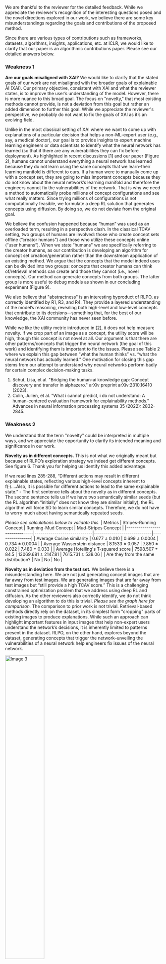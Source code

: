 We are thankful to the reviewer for the detailed feedback. While we appreciate the reviewer's recognition of the interesting questions posed and the novel directions explored in our work, we believe there are some key misunderstandings regarding the goals and contributions of the proposed method. 

Since there are various types of contributions such as frameworks, datasets, algorithms, insights, applications, etc. at ICLR, we would like to clarify that our paper is an algorithmic contributions paper. Please see our detailed answers below. 

### Weakness 1

<b>Are our goals misaligned with XAI?</b>
We would like to clarify that the stated goals of our work are not misaligned with the broader goals of explainable AI (XAI). Our primary objective, consistent with XAI and what the reviewer states, is to improve the user’s understanding of the model. However, there is more nuance to this broad goal. The focus on "novelty,"  that most existing methods cannot provide, is not a deviation from this goal but rather an added dimension to further this goal. While we appreciate the reviewer's perspective, we probably do not want to fix the goals of XAI as it’s an evolving field.

Unlike in the most classical setting of XAI where we want to come up with explanations of a particular decision that helps a non-ML-expert user (e.g., say, a medical doctor), our goal is to provide insights to expert machine learning engineers or data scientists to identify what the neural network has learned (so that if there are any vulnerabilities they can fix before deployment). As highlighted in recent discussions [1] and our paper (Figure 2), humans cannot understand everything a neural network has learned because they do not learn using the same concepts that we learn–their learning manifold is different to ours. If a human were to manually come up with a concept set, they are going to miss important concepts because they do not know about the neural network’s learning manifold and therefore the engineers cannot fix the vulnerabilities of the network. That is why we need a method to automatically probe millions of concept configurations and see what really matters. Since trying millions of configurations is not computationally feasible, we formulate a deep RL solution that generates concepts using diffusion. By doing so, we do not deviate from the original goal. 

We believe the confusion happened because “human” was used as an overloaded term, resulting in a perspective clash. In the classical TCAV setting, two groups of humans are involved: those who create concept sets offline (“creator humans”) and those who utilize these concepts online (“user humans”). When we state “humans" we are specifically referring to the creator humans, as our contribution is developing an algorithm for concept set creation/generation rather than the downstream application of an existing method. We argue that the concepts that the model indeed uses can be divided into two groups: concepts that creator humans can think of/retrieval methods can create and those they cannot (i.e., novel concepts). Our method can generate concepts from both groups. The latter group is more useful to debug models as shown in our concluding experiment (Figure 9).

We also believe that "abstractness" is an interesting byproduct of RLPO, as correctly identified by R1, R3, and R4. They provide a layered understanding of the model’s reasoning, revealing both high-level and low-level concepts that contribute to its decisions—something that, for the best of our knowledge, the XAI community has never seen before. 

While we like the utility metric introduced in [2], it does not help measure novelty. If we crop part of an image as a concept, the utility score will be high, though this concept is not novel at all. Our argument is that there are other patterns/concepts that trigger the neural network (the goal of this work) and identifying them is important to fix the issues.  Please see Table 2 where we explain this gap between “what the human thinks” vs. “what the neural network has actually learned.” One motivation for closing this gap stems from our attempt to understand why neural networks perform badly for certain complex decision-making tasks.

1. Schut, Lisa, et al. "Bridging the human-ai knowledge gap: Concept discovery and transfer in alphazero." arXiv preprint arXiv:2310.16410 (2023).
2. Colin, Julien, et al. "What i cannot predict, i do not understand: A human-centered evaluation framework for explainability methods." Advances in neural information processing systems 35 (2022): 2832-2845.


### Weakness 2

We understand that the term "novelty" could be interpreted in multiple ways, and we appreciate the opportunity to clarify its intended meaning and significance in our work.

<b>Novelty as in different concepts.</b> This is not what we originally meant but because of RLPO’s exploration strategy we indeed get different concepts. See figure 6. Thank you for helping us identify this added advantage.

If we read lines 285-288, “Different actions may result in different explainable states, reflecting various high-level concepts inherent to f(·)....Also, it is possible for different actions to lead to the same explainable state.” - The first sentence tells about the novelty as in different concepts. The second sentence tells us if we have two semantically similar seeds (but the RL algorithm “initially” does not know they are similar initially), the RL algorithm will force SD to learn similar concepts. Therefore, we do not have to worry much about having semantically repeated seeds.

<i>Please see calculations below to validate this.</i>
| Metrics | Stripes-Running Concept | Running-Mud Concept | Mud-Stripes Concept |
|-------------------------------|-----------------------------|-----------------------------|-----------------|
| Average Cosine similarity | 0.677 ± 0.010 | 0.699 ± 0.0004 | 0.734 ± 0.0004 |
| Average Wasserstein distance | 8.1533 ± 0.057 | 7.850 ± 0.022 | 7.480 ± 0.033 |
| Average Hotelling's T-squared score | 7598.507 ± 84.5 | 13069.681 ± 2147.81 | 7615.731 ± 538.06 |
| Are they from the same distribution? | No | No | No |


<b>Novelty as in deviation from the test set.</b> We believe there is a misunderstanding here. We are not just generating concept images that are far away from test images. We are generating images that are far away from test images but “still provide a high TCAV score.” This is a challenging constrained optimization problem that we address using deep RL and diffusion. As the other reviewers also correctly identify, we do not think developing an algorithm to do this is trivial. <i>Please see the graph here for comparison.</i> The comparison to prior work is not trivial. Retrieval-based methods directly rely on the dataset, in its simplest form "cropping" parts of existing images to produce explanations. While such an approach can highlight important features in input images that help non-expert users understand the network’s decisions, it is inherently limited to patterns present in the dataset. RLPO, on the other hand, explores beyond the dataset, generating concepts that trigger the network–unveiling the vulnerabilities of a neural network help engineers fix issues of the neural network.

<img src="../Images/output.png" alt="Image 3" width="50%">

### Weakness 3

From an XAI perspective, the comparison might look unnecessary. However, since the major contribution of work is developing an algorithm, given the popularity of LLM feedback and human feedback these days, it raises the question why we use XAI feedback. We wanted to highlight the infeasibility of using LLM and human feedback mechanisms in our framework. If the reviewer thinks this comparison is confusing to have in the main paper, we can move it to supplementary. Let us know.

### Weakness 4

The key assumption in our work is that stable diffusion can generate realistic images given a prompt (and generative models will continue to grow in the coming years). If SD generates images that do not help us explain the output, RL will not optimize it further. Therefore, we do not see how this is a problem. Referring to Figure 5, the explanation of the tiger class progresses through levels of abstraction from high to low: the importance of zoos, followed by animals in zoos, then striped animals in zoos, and finally orange-and-black striped animals, and so on. At the highest level of abstraction, what this means is, images of zoos trigger for tigers whereas random abstract concepts such as, say, beach, do not trigger for tigers. This indeed helps verify engineers that the neural network, in this example, has learned the correct representation. 

### Weakness 5

We can still obtain explanations in real-time because TCAV can run in real-time. However, we agree that RLPO cannot create concept sets in real-time, mainly because of the diffusion fine-tuning step (unfortunately, good concepts, whether designed by a human or diffusion comes at a cost). However, we do not think there is a need to create concept sets in real time.  For instance, if we apply TCAV for identifying a disease from an X-ray, we can create the concept set using a test set before deployment, which will take a few hours, and then run TCAV in real-time. Hence, concept set creation is a one-time investment. In case of a long-term distribution shift in an application, we can keep adding concepts to the dictionary, if RLPO discovers anything new. On a different note, please also note that the traditional method of manually creating a concept set can not only be slow and labor intensive but also can miss the important concepts. In a real-world setting, retrieval methods or human designed concepts can be used as a starting set of concepts and expand it using RLPO to generate what retrieval or humans could not see/think of. 

Thank you for pointing out the typos. We have fixed them.
---

### Question 1

<u>Why RL?</u>

RLPO's action space is a combination of seed prompts. Assuming 30 mins per run, it will take 2^20 * 30 = 182 years (assuming maximum combination=20) to do this if we brute-force. Since RL intelligently and dynamically picks which prompt combinations to use (and not use), RLPO takes only ~8 hours. Therefore, unlike a static ranking approach, our RL-based framework is much more pragmatic to handle unbounded generative models. The high epsilon case in Table 1 is somewhat similar (yet better) to brute forcing through the seed prompts. 

Images generated after fine-tuning for concept “stripes” for the zebra class with and without RL after 300 steps.

<b>Without RL</b>

<p align="center">
  <img src="../Images/R1.jpg" alt="Image 1" width="30%">
  <img src="../Images/R2.jpg" alt="Image 2" width="30%">
  <img src="../Images/R3.jpg" alt="Image 3" width="30%">
</p>

<b>With RL</b>

<p align="center">
  <img src="../Images/R4.jpg" alt="Image 1" width="30%">
  <img src="../Images/R5.jpg" alt="Image 2" width="30%">
  <img src="../Images/R6.jpg" alt="Image 3" width="30%">
</p>


### Question 2

Though theoretically plausible (e.g., when the seeds are “stripe” and “stripes”), we’d say the probability is negligible because, 1) as explained in Appendix C2, we remove repeated seeds in the first place and 2) RL will stop taking the same action if its not getting rewards. In our experiments, that never happened. 

### Question 3

It will generate both in-distribution and out-of-distribution concepts. Even with retrieval methods or human-created datasets, we will have both and we do not not see why it is a problem as we are generating concept images not test images. If the question is where would testing OOD behavior is useful:

1. Safety-Critical Domains: In applications like healthcare or autonomous driving, understanding how the model generalizes to rare or unexpected scenarios (potentially OOD-like) is crucial for trust and reliability.
2. Bias Detection and Debugging: Generated concepts can reveal biases or spurious correlations learned by the model, allowing for more targeted mitigation strategies.
3. Generalization and Robustness Analysis: Abstract concepts help analyze how the model reasons under different conditions, providing insights into its robustness.

### Question 4

Our method seeks to generate explainable concept images that reflect the model’s internal representations. As an application, if an adversarial method (e.g., perturbing the inputs) can find adversarial test points, we can explain it using TCAV. Our method will help to get better concepts for TCAV that humans might have not thought of but useful to explain those test points.

### Question 5

Training the RLPO framework takes approximately 6–8 hours for a particular class, depending on a workstation with a gaming GPU–most of the time is for SD fine-tuning. As explained under W5 above, please note that we have to run this only once (to pre-compute the concepts), not for every single test image. At test time, the run-time is the same as the TCAV–a few milliseconds to seconds.
